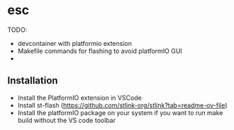 # esc

TODO:
* devcontainer with platformio extension
* Makefile commands for flashing to avoid platformIO GUI
* 

## Installation

- Install the PlatformIO extension in VSCode
- Install st-flash (https://github.com/stlink-org/stlink?tab=readme-ov-file)
- Install the platformIO package on your system if you want to run make build without the VS code toolbar